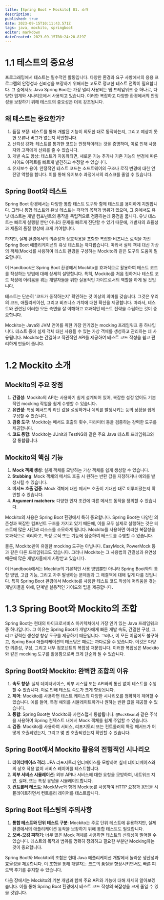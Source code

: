 ```yaml
---
title: [Spring Boot + Mockito] 01. 소개
description: 
published: true
date: 2023-09-15T10:11:43.571Z
tags: java, mockito, springboot
editor: markdown
dateCreated: 2023-09-15T08:24:20.819Z
---
```


# 1.1 테스트의 중요성

프로그래밍에서 테스트는 필수적인 활동입니다. 다양한 환경과 요구 사항에서의 응용 프로그램의 안정성과 신뢰성을 보장하기 위해서는 고도로 정교한 테스트 전략이 필요합니다. 그 중에서도 Java Spring Boot는 가장 널리 사용되는 웹 프레임워크 중 하나로, 다양한 업계와 시나리오에서 사용되고 있습니다. 이러한 복잡하고 다양한 환경에서의 안정성을 보장하기 위해 테스트의 중요성은 더욱 강조됩니다.

## 왜 테스트는 중요한가?

1. 품질 보장: 테스트를 통해 개발된 기능이 의도한 대로 동작하는지, 그리고 예상치 못한 오류나 버그가 없는지 확인합니다.
1. 신뢰성 강화: 테스트를 통과한 코드는 안정적이라는 것을 증명하며, 이로 인해 사용자와 고객에게 신뢰를 줄 수 있습니다.
1. 개발 속도 향상: 테스트가 자동화되면, 새로운 기능 추가나 기존 기능의 변경에 따른 사이드 이펙트를 빠르게 발견하고 수정할 수 있습니다.
1. 유지보수 용이: 안정적인 테스트 코드는 소프트웨어의 구조나 로직 변경에 대한 안전망 역할을 합니다. 이를 통해 유지보수 과정에서의 리스크를 줄일 수 있습니다.

## Spring Boot와 테스트

Spring Boot 환경에서는 다양한 통합 테스트 도구와 함께 테스트를 용이하게 지원합니다. 그러나 통합 테스트와 유닛 테스트는 각각의 목적과 범위가 있으며, 그 중에서도 유닛 테스트는 개별 컴포넌트의 동작을 독립적으로 검증하는데 중점을 둡니다. 유닛 테스트는 빠르게 실행될 뿐만 아니라 문제를 빠르게 진단할 수 있기 때문에, 개발자의 효율성과 제품의 품질 향상에 크게 기여합니다.

하지만, 실제 환경에서의 의존성과 상호작용을 포함한 복잡한 비즈니스 로직을 가진 Spring Boot 애플리케이션의 유닛 테스트는 까다롭습니다. 따라서 실제 객체 대신 가상의 객체(Mock)를 사용하여 테스트 환경을 구성하는 Mockito와 같은 도구의 도움이 필요합니다.

이 Handbook은 Spring Boot 환경에서 Mockito를 효과적으로 활용하여 테스트 코드를 작성하는 방법에 대해 상세히 설명합니다. 특히, Mockito를 처음 접하거나 테스트 코드 작성에 어려움을 겪는 개발자들을 위한 실용적인 가이드로서의 역할을 하게 될 것입니다.

테스트는 단순히 '코드가 동작하는지' 확인하는 것 이상의 의미를 갖습니다. 그것은 우리의 코드, 애플리케이션, 그리고 비즈니스 가치에 대한 확신을 제공합니다. 따라서, 테스트와 관련된 이러한 모든 측면을 잘 이해하고 효과적인 테스트 전략을 수립하는 것이 중요합니다.

Mockito는 Java와 JVM 언어를 위한 가장 인기있는 mocking 프레임워크 중 하나입니다. 테스트 중에 실제 객체 대신 사용될 수 있는 가상 객체를 생성하고 관리하는 데 사용됩니다. Mockito는 간결하고 직관적인 API를 제공하여 테스트 코드 작성을 쉽고 편리하게 만들어 줍니다.

# 1.2 Mockito 소개

## Mockito의 주요 장점

1. **간결성**: Mockito의 API는 사용하기 쉽게 설계되어 있어, 복잡한 설정 없이도 기본적인 mocking 작업을 쉽게 수행할 수 있습니다.
1. **유연성**: 특정 메서드의 리턴 값을 설정하거나 예외를 발생시키는 등의 상황을 쉽게 구성할 수 있습니다.
1. **검증 도구**: Mockito는 메서드 호출의 횟수, 파라미터 등을 검증하는 강력한 도구를 제공합니다.
1. **코드 통합**: Mockito는 JUnit과 TestNG와 같은 주요 Java 테스트 프레임워크와 잘 통합됩니다.

## Mockito의 핵심 기능

1. **Mock 객체 생성**: 실제 객체를 모방하는 가상 객체를 쉽게 생성할 수 있습니다.
1. **Stubbing**: Mock 객체의 메서드 호출 시 원하는 반환 값을 지정하거나 예외를 발생시킬 수 있습니다.
1. **메서드 호출 검증**: Mock 객체에 대한 메서드 호출이 기대한 대로 이루어졌는지 확인할 수 있습니다.
1. **Argument matchers**: 다양한 인자 조건에 따른 메서드 동작을 정의할 수 있습니다.

Mockito의 사용은 Spring Boot 환경에서 특히 중요합니다. Spring Boot는 다양한 의존성과 복잡한 컴포넌트 구조를 가지고 있기 때문에, 이를 모두 실제로 실행하는 것은 테스트에 많은 시간과 리소스를 소모하게 됩니다. Mockito를 사용하면 이러한 복잡성을 효과적으로 격리하고, 특정 로직 또는 기능에 집중하여 테스트를 수행할 수 있습니다.

물론, Mockito만이 유일한 mocking 도구는 아닙니다. EasyMock, PowerMock 등과 같은 다른 프레임워크도 있습니다. 그러나 Mockito는 그 사용법의 간결성과 유연성 때문에 많은 개발자들에게 사랑받고 있습니다.

이 Handbook에서는 Mockito의 기본적인 사용 방법뿐만 아니라 Spring Boot와의 통합 방법, 고급 기능, 그리고 자주 발생하는 문제점과 그 해결책에 대해 깊게 다룰 것입니다. 특히 Spring Boot 환경에서 Mockito를 사용한 테스트 코드 작성에 어려움을 겪는 개발자들을 위해, 단계별 실용적인 가이드와 팁을 제공합니다.

# 1.3 Spring Boot와 Mockito의 조합

Spring Boot는 현대의 마이크로서비스 아키텍처에서 가장 인기 있는 Java 프레임워크 중 하나입니다. 그 이유는 Spring Boot가 개발자에게 빠른 개발 속도, 간결한 구성, 그리고 강력한 생산성 향상 도구를 제공하기 때문입니다. 그러나, 이 모든 이점에도 불구하고, Spring Boot 애플리케이션의 테스팅은 때로는 까다로울 수 있습니다. 이것은 다양한 의존성, 구성, 그리고 내부 컴포넌트의 복잡성 때문입니다. 이러한 복잡성은 Mockito와 같은 mocking 도구를 활용함으로써 크게 단순화 될 수 있습니다.

## Spring Boot와 Mockito: 완벽한 조합의 이유

1. **속도 향상**: 실제 데이터베이스, 외부 시스템 또는 API와의 통신 없이 테스트를 수행할 수 있습니다. 이로 인해 테스트 속도가 크게 향상됩니다.
1. **제어**: Mockito를 사용하면 테스트 케이스의 다양한 시나리오를 정확하게 제어할 수 있습니다. 예를 들어, 특정 예외를 시뮬레이트하거나 원하는 반환 값을 제공할 수 있습니다.
1. **통합**: Spring Boot는 Mockito와 자연스럽게 통합됩니다. `@MockBean`과 같은 주석을 사용하여 Spring 컨텍스트 내에서 Mock 객체를 쉽게 주입할 수 있습니다.
1. **검증**: Mockito를 사용하여 서비스, 리포지토리 또는 컨트롤러의 특정 메서드가 어떻게 호출되었는지, 그리고 몇 번 호출되었는지 확인할 수 있습니다.


## Spring Boot에서 Mockito 활용의 전형적인 시나리오

1. **데이터베이스 격리**: JPA 리포지토리 인터페이스를 모방하여 실제 데이터베이스와의 상호 작용 없이 서비스 레이어를 테스트합니다.
1. **외부 서비스 시뮬레이션**: 외부 API나 서비스에 대한 요청을 모방하여, 네트워크 지연, 실패, 또는 특정 응답을 시뮬레이트합니다.
1. **컨트롤러 테스트**: MockMvc와 함께 Mockito를 사용하여 HTTP 요청과 응답을 시뮬레이트하면서 컨트롤러 레이어를 테스트합니다.


## Spring Boot 테스팅의 주의사항

1. **통합 테스트와 단위 테스트 구분**: Mockito는 주로 단위 테스트에 유용하지만, 실제 환경에서의 애플리케이션 동작을 보장하기 위해 통합 테스트도 필요합니다.
1. **오버-모킹 피하기**: 너무 많은 Mock 객체를 사용하면 테스트의 신뢰성이 떨어질 수 있습니다. 테스트의 목적과 범위를 명확히 정의하고 필요한 부분만 Mocking하는 것이 중요합니다.

Spring Boot와 Mockito의 조합은 현대 Java 애플리케이션 개발에서 놀라운 생산성과 효율성을 제공합니다. 이 조합을 통해 개발자는 코드의 품질을 향상시키면서도 빠른 피드백 주기를 유지할 수 있습니다.

다음 장에서는 Mockito의 기본 개념과 함께 주요 API와 기능에 대해 자세히 알아보겠습니다. 이를 통해 Spring Boot 환경에서 테스트 코드 작성의 복잡성을 크게 줄일 수 있을 것입니다.